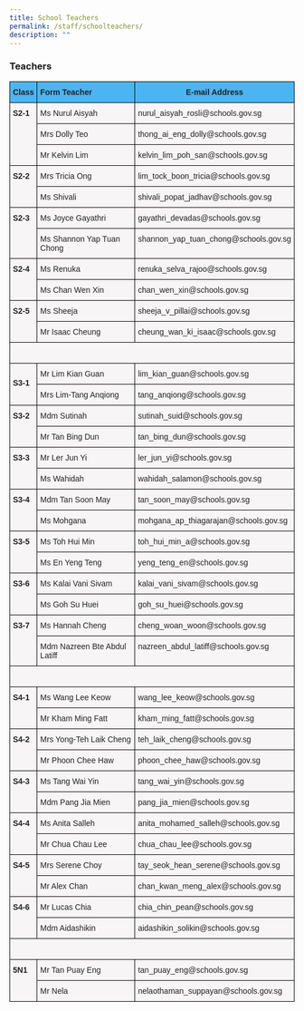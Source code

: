 ```yaml
---
title: School Teachers
permalink: /staff/schoolteachers/
description: ""
---
```

### Teachers

<style type="text/css">
.tg  {border-collapse:collapse;border-spacing:0;}
.tg td{border-color:black;border-style:solid;border-width:1px;font-family:Arial, sans-serif;font-size:14px;
  overflow:hidden;padding:10px 5px;word-break:normal;}
.tg th{border-color:black;border-style:solid;border-width:1px;font-family:Arial, sans-serif;font-size:14px;
  font-weight:normal;overflow:hidden;padding:10px 5px;word-break:normal;}
.tg .tg-wm03{background-color:#F7F5F5;color:#222;text-align:left;vertical-align:middle}
.tg .tg-zgv1{background-color:#F7F5F5;color:#222;text-align:left;vertical-align:top}
.tg .tg-zxzo{background-color:#4BB5F2;color:#222;font-weight:bold;text-align:left;vertical-align:top}
.tg .tg-w7xe{background-color:#4BB5F2;color:#222;font-weight:bold;text-align:center;vertical-align:top}
.tg .tg-q9wy{background-color:#F7F5F5;color:#222;font-weight:bold;text-align:left;vertical-align:top}
</style>
<table class="tg">
<thead>
  <tr>
    <th class="tg-zxzo"><span style="font-weight:bold">Class</span></th>
    <th class="tg-zxzo"><span style="font-weight:bold">Form Teacher</span></th>
    <th class="tg-w7xe"><span style="font-weight:bold">E-mail Address</span></th>
  </tr>
</thead>
<tbody>
  <tr>
    <td class="tg-q9wy" rowspan="3"><span style="font-weight:bold">S2‐1</span></td>
    <td class="tg-zgv1">Ms Nurul Aisyah</td>
    <td class="tg-zgv1">nurul_aisyah_rosli@schools.gov.sg</td>
  </tr>
  <tr>
    <td class="tg-zgv1">Mrs Dolly Teo</td>
    <td class="tg-zgv1">thong_ai_eng_dolly@schools.gov.sg</td>
  </tr>
  <tr>
    <td class="tg-wm03"><span style="background-color:#F7F5F5">Mr Kelvin Lim </span></td>
    <td class="tg-wm03"><span style="background-color:#F7F5F5">kelvin_lim_poh_san@schools.gov.sg</span></td>
  </tr>
  <tr>
    <td class="tg-q9wy" rowspan="2"><span style="font-weight:bold">S2‐2</span></td>
    <td class="tg-zgv1">Mrs Tricia Ong</td>
    <td class="tg-zgv1">lim_tock_boon_tricia@schools.gov.sg</td>
  </tr>
  <tr>
    <td class="tg-zgv1">Ms Shivali</td>
    <td class="tg-zgv1">shivali_popat_jadhav@schools.gov.sg</td>
  </tr>
  <tr>
    <td class="tg-q9wy" rowspan="2"><span style="font-weight:bold">S2‐3</span></td>
    <td class="tg-zgv1">Ms Joyce Gayathri</td>
    <td class="tg-zgv1">gayathri_devadas@schools.gov.sg</td>
  </tr>
  <tr>
    <td class="tg-zgv1">Ms Shannon Yap Tuan Chong</td>
    <td class="tg-zgv1">shannon_yap_tuan_chong@schools.gov.sg</td>
  </tr>
  <tr>
    <td class="tg-q9wy" rowspan="2"><span style="font-weight:bold">S2‐4</span></td>
    <td class="tg-zgv1">Ms Renuka</td>
    <td class="tg-zgv1">renuka_selva_rajoo@schools.gov.sg</td>
  </tr>
  <tr>
    <td class="tg-zgv1">Ms Chan Wen Xin</td>
    <td class="tg-zgv1">chan_wen_xin@schools.gov.sg</td>
  </tr>
  <tr>
    <td class="tg-q9wy" rowspan="2"><span style="font-weight:bold">S2‐5</span></td>
    <td class="tg-zgv1">Ms Sheeja</td>
    <td class="tg-zgv1">sheeja_v_pillai@schools.gov.sg</td>
  </tr>
  <tr>
    <td class="tg-zgv1">Mr Isaac Cheung</td>
    <td class="tg-zgv1">cheung_wan_ki_isaac@schools.gov.sg</td>
  </tr>
  <tr>
    <td class="tg-wm03" colspan="3"><span style="background-color:#F7F5F5"> &nbsp;&nbsp;</span></td>
  </tr>
  <tr>
    <td class="tg-q9wy" rowspan="2"><span style="font-weight:bold"> </span><br><span style="font-weight:bold">S3‐1</span></td>
    <td class="tg-zgv1">Mr Lim Kian Guan</td>
    <td class="tg-zgv1">lim_kian_guan@schools.gov.sg</td>
  </tr>
  <tr>
    <td class="tg-zgv1">Mrs Lim‐Tang Anqiong</td>
    <td class="tg-zgv1">tang_anqiong@schools.gov.sg</td>
  </tr>
  <tr>
    <td class="tg-q9wy" rowspan="2"><span style="font-weight:bold">S3‐2</span></td>
    <td class="tg-zgv1">Mdm Sutinah</td>
    <td class="tg-zgv1">sutinah_suid@schools.gov.sg</td>
  </tr>
  <tr>
    <td class="tg-zgv1">Mr Tan Bing Dun</td>
    <td class="tg-zgv1">tan_bing_dun@schools.gov.sg</td>
  </tr>
  <tr>
    <td class="tg-q9wy" rowspan="2"><span style="font-weight:bold">S3‐3</span></td>
    <td class="tg-zgv1">Mr Ler Jun Yi</td>
    <td class="tg-zgv1">ler_jun_yi@schools.gov.sg</td>
  </tr>
  <tr>
    <td class="tg-wm03"><span style="background-color:#F7F5F5">Ms Wahidah</span></td>
    <td class="tg-wm03"><span style="background-color:#F7F5F5">wahidah_salamon@schools.gov.sg</span></td>
  </tr>
  <tr>
    <td class="tg-q9wy" rowspan="2"><span style="font-weight:bold">S3‐4</span></td>
    <td class="tg-zgv1">Mdm Tan Soon May</td>
    <td class="tg-zgv1">tan_soon_may@schools.gov.sg</td>
  </tr>
  <tr>
    <td class="tg-zgv1">Ms Mohgana</td>
    <td class="tg-zgv1">mohgana_ap_thiagarajan@schools.gov.sg</td>
  </tr>
  <tr>
    <td class="tg-q9wy" rowspan="2"><span style="font-weight:bold">S3‐5</span></td>
    <td class="tg-zgv1">Ms Toh Hui Min</td>
    <td class="tg-zgv1">toh_hui_min_a@schools.gov.sg</td>
  </tr>
  <tr>
    <td class="tg-zgv1">Ms En Yeng Teng</td>
    <td class="tg-zgv1">yeng_teng_en@schools.gov.sg</td>
  </tr>
  <tr>
    <td class="tg-q9wy" rowspan="2"><span style="font-weight:bold">S3‐6</span></td>
    <td class="tg-zgv1">Ms Kalai Vani Sivam</td>
    <td class="tg-zgv1">kalai_vani_sivam@schools.gov.sg</td>
  </tr>
  <tr>
    <td class="tg-zgv1">Ms Goh Su Huei</td>
    <td class="tg-zgv1">goh_su_huei@schools.gov.sg</td>
  </tr>
  <tr>
    <td class="tg-q9wy" rowspan="2"><span style="font-weight:bold">S3‐7</span></td>
    <td class="tg-zgv1">Ms Hannah Cheng</td>
    <td class="tg-zgv1">cheng_woan_woon@schools.gov.sg</td>
  </tr>
  <tr>
    <td class="tg-zgv1">Mdm Nazreen Bte Abdul Latiff</td>
    <td class="tg-zgv1">nazreen_abdul_latiff@schools.gov.sg</td>
  </tr>
  <tr>
    <td class="tg-wm03" colspan="3"><span style="background-color:#F7F5F5"> &nbsp;&nbsp;</span></td>
  </tr>
  <tr>
    <td class="tg-q9wy" rowspan="2"><span style="font-weight:bold">S4‐1</span></td>
    <td class="tg-zgv1">Ms Wang Lee Keow</td>
    <td class="tg-zgv1">wang_lee_keow@schools.gov.sg</td>
  </tr>
  <tr>
    <td class="tg-zgv1">Mr Kham Ming Fatt</td>
    <td class="tg-zgv1">kham_ming_fatt@schools.gov.sg</td>
  </tr>
  <tr>
    <td class="tg-q9wy" rowspan="2"><span style="font-weight:bold">S4‐2</span></td>
    <td class="tg-zgv1">Mrs Yong‐Teh Laik Cheng</td>
    <td class="tg-zgv1">teh_laik_cheng@schools.gov.sg</td>
  </tr>
  <tr>
    <td class="tg-zgv1">Mr Phoon Chee Haw</td>
    <td class="tg-zgv1">phoon_chee_haw@schools.gov.sg</td>
  </tr>
  <tr>
    <td class="tg-q9wy" rowspan="2"><span style="font-weight:bold">S4‐3</span></td>
    <td class="tg-zgv1">Ms Tang Wai Yin</td>
    <td class="tg-zgv1">tang_wai_yin@schools.gov.sg</td>
  </tr>
  <tr>
    <td class="tg-zgv1">Mdm Pang Jia Mien</td>
    <td class="tg-zgv1">pang_jia_mien@schools.gov.sg</td>
  </tr>
  <tr>
    <td class="tg-q9wy" rowspan="2"><span style="font-weight:bold">S4‐4</span></td>
    <td class="tg-zgv1">Ms Anita Salleh</td>
    <td class="tg-zgv1">anita_mohamed_salleh@schools.gov.sg</td>
  </tr>
  <tr>
    <td class="tg-zgv1">Mr Chua Chau Lee</td>
    <td class="tg-zgv1">chua_chau_lee@schools.gov.sg</td>
  </tr>
  <tr>
    <td class="tg-q9wy" rowspan="2"><span style="font-weight:bold">S4‐5</span></td>
    <td class="tg-zgv1">Mrs Serene Choy</td>
    <td class="tg-zgv1">tay_seok_hean_serene@schools.gov.sg</td>
  </tr>
  <tr>
    <td class="tg-zgv1">Mr Alex Chan</td>
    <td class="tg-zgv1">chan_kwan_meng_alex@schools.gov.sg</td>
  </tr>
  <tr>
    <td class="tg-q9wy" rowspan="2"><span style="font-weight:bold">S4‐6</span></td>
    <td class="tg-zgv1">Mr Lucas Chia</td>
    <td class="tg-zgv1">chia_chin_pean@schools.gov.sg</td>
  </tr>
  <tr>
    <td class="tg-zgv1">Mdm Aidashikin</td>
    <td class="tg-zgv1">aidashikin_solikin@schools.gov.sg</td>
  </tr>
  <tr>
    <td class="tg-wm03" colspan="3"><span style="background-color:#F7F5F5"> &nbsp;&nbsp;</span></td>
  </tr>
  <tr>
    <td class="tg-q9wy" rowspan="2"><span style="font-weight:bold">5N1</span></td>
    <td class="tg-wm03"><span style="background-color:#F7F5F5">Mr Tan Puay Eng</span></td>
    <td class="tg-wm03"><span style="background-color:#F7F5F5">tan_puay_eng@schools.gov.sg</span></td>
  </tr>
  <tr>
    <td class="tg-zgv1">Mr Nela</td>
    <td class="tg-zgv1">nelaothaman_suppayan@schools.gov.sg</td>
  </tr>
</tbody>
</table>